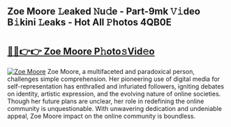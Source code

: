 ## Zoe Moore 𝙻eaked 𝙽u𝚍e - Part-9mk 𝚅𝚒deo B𝚒kini 𝙻eaks - Hot All 𝙿hotos 4QB0E

# <h2><a href="http://ld2vcv.urlbe.top/?page=Zoe+Moore">🔗🔗👉👉 Zoe Moore P𝚑oto𝚜Vid𝚎o</a></h2>

[![Zoe Moore](https://i.imgur.com/eBuTRDB.gif)](http://ld2vcv.urlbe.top/?page=Zoe+Moore)
Zoe Moore, a multifaceted and paradoxical person, challenges simple comprehension. Her pioneering use of digital media for self-representation has enthralled and infuriated followers, igniting debates on identity, artistic expression, and the evolving nature of online societies. Though her future plans are unclear, her role in redefining the online community is unquestionable. With unwavering dedication and undeniable appeal, Zoe Moore impact on the online community is boundless.
